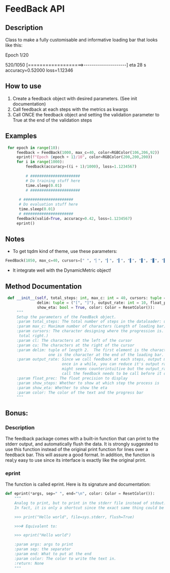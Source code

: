 # FeedBack API
## Description
Class to make a fully customisable and informative loading bar that looks like this:
    
Epoch 1/20
    
520/1050 [===================>---------------------]  eta 28  s      accuracy=0.52000    loss=1.12346

## How to use
1. Create a feedback object with desired parameters. (See init documentation)
2. Call feedback at each steps with the metrics as kwargs
3. Call ONCE the feedback object and setting the validation parameter to True at the end of the validation steps

## Examples
```python
 for epoch in range(10):
     feedback = FeedBack(1000, max_c=40, color=RGBColor(106,206,92))
     eprint(f"Epoch {epoch + 1}/10", color=RGBColor(200,200,200))
     for i in range(1000):
         feedback(accuracy=((i + 1)/1000), loss=1.1234567)
         
         # ######################
         # Do training stuff here
         time.sleep(0.01)
         # ######################
     
      # ######################
      # Do evaluation stuff here
      time.sleep(0.01)
      # ######################   
     feedback(valid=True, accuracy=0.42, loss=1.1234567)
     eprint()
```

## Notes
- To get tqdm kind of theme, use these parameters:
```python
FeedBack(1050, max_c=40, cursors=[" ", "▏", "▎", "▍", "▌", "▋", "▊", "▉"], cl="█", cu=" ", delim=("|","|"))
```

- It integrate well with the DynamicMetric object!

## Method Documentation
```python
 def __init__(self, total_steps: int, max_c: int = 40, cursors: tuple = (">", ), cl: str = "=", cu: str = "-",
              delim: tuple = ("[", "]"), output_rate: int = 10, float_prec: int = 5, show_steps: bool = True,
              show_eta: bool = True, color: Color = ResetColor()):
     """
     Setup the parameters of the FeedBack object.
     :param total_steps: The total number of steps in the dataloader: usually len(dataloader)
     :param max_c: Maximum number of characters (Length of loading bar)
     :param cursors: The character designing where the progression is.  ( When the process is completed, it is at the
      total right.)
     :param cl: The characters at the left of the cursor
     :param cu: The characters at the right of the cursor
     :param delim: tuple of length 2.  The first element is the character initiating the loading bar and the second
                   one is the character at the end of the loading bar.
     :param output_rate: Since we call feedback at each steps, output migh be too fast.  Instead of calling feedback
                         once in a while, you can reduce it's output rate by increasing the number: output_rate. This
                         might seems counterintuitive but the output_rate parameter correspond to the number of
                         call the feedback needs to be call before it outputs something.
     :param float_prec: The float precision to display
     :param show_steps: Whether to show at which step the process is
     :param show_eta: Whether to show the eta
     :param color: The color of the text and the progress bar
     """
```

## Bonus:

### Description
The feedback package comes with a built-in function that can print to the stderr output, and
automatically flush the data.  It is strongly suggested to use this function instead of
the original print function for lines over a feedback bar.  This will assure a good format.
In addition, the function is real;y easy to use since its interface is exactly like the original
print.

### eprint

The function is called eprint.  Here is its signature and documentation:
```python
def eprint(*args, sep=" ", end="\n", color: Color = ResetColor()):
    """
    Analog to print, but to print in the stderr file instead of stdout.  In addition, it auto flush the input.
    In fact, it is only a shortcut since the exact same thing could be done with the print function:

    >>> print("Hello world", file=sys.stderr, flush=True)

    >>># Equivalent to:

    >>> eprint("Hello world")

    :param args: args to print
    :param sep: the separator
    :param end: What to put at the end
    :param color: The color to write the text in.
    :return: None
    """
```


